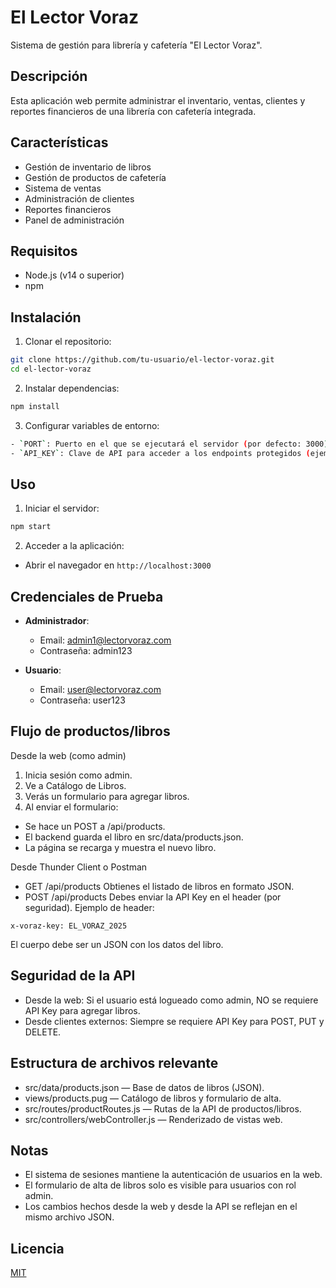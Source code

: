 # El Lector Voraz

Sistema de gestión para librería y cafetería "El Lector Voraz".

## Descripción

Esta aplicación web permite administrar el inventario, ventas, clientes y reportes financieros de una librería con cafetería integrada.

## Características

- Gestión de inventario de libros
- Gestión de productos de cafetería
- Sistema de ventas
- Administración de clientes
- Reportes financieros
- Panel de administración

## Requisitos

- Node.js (v14 o superior)
- npm

## Instalación

1. Clonar el repositorio:
```bash
git clone https://github.com/tu-usuario/el-lector-voraz.git
cd el-lector-voraz
```

2. Instalar dependencias:
```bash
npm install
```

3. Configurar variables de entorno:
```bash
- `PORT`: Puerto en el que se ejecutará el servidor (por defecto: 3000)
- `API_KEY`: Clave de API para acceder a los endpoints protegidos (ejemplo: "el-voraz-2025")
```

## Uso

1. Iniciar el servidor:
```bash
npm start
```

2. Acceder a la aplicación:
- Abrir el navegador en `http://localhost:3000`

## Credenciales de Prueba

- **Administrador**:
  - Email: admin1@lectorvoraz.com
  - Contraseña: admin123

- **Usuario**:
  - Email: user@lectorvoraz.com
  - Contraseña: user123

## Flujo de productos/libros
Desde la web (como admin)
1. Inicia sesión como admin.
2. Ve a Catálogo de Libros.
3. Verás un formulario para agregar libros.
4. Al enviar el formulario:
  - Se hace un POST a /api/products.
  - El backend guarda el libro en src/data/products.json.
  - La página se recarga y muestra el nuevo libro.

Desde Thunder Client o Postman
- GET /api/products
Obtienes el listado de libros en formato JSON.
- POST /api/products
Debes enviar la API Key en el header (por seguridad).
Ejemplo de header:
```text
x-voraz-key: EL_VORAZ_2025
```
El cuerpo debe ser un JSON con los datos del libro.

## Seguridad de la API
- Desde la web:
Si el usuario está logueado como admin, NO se requiere API Key para agregar libros.
- Desde clientes externos:
Siempre se requiere API Key para POST, PUT y DELETE.

## Estructura de archivos relevante
- src/data/products.json — Base de datos de libros (JSON).
- views/products.pug — Catálogo de libros y formulario de alta.
- src/routes/productRoutes.js — Rutas de la API de productos/libros.
- src/controllers/webController.js — Renderizado de vistas web.

## Notas
- El sistema de sesiones mantiene la autenticación de usuarios en la web.
- El formulario de alta de libros solo es visible para usuarios con rol admin.
- Los cambios hechos desde la web y desde la API se reflejan en el mismo archivo JSON.

## Licencia

[MIT](LICENSE)